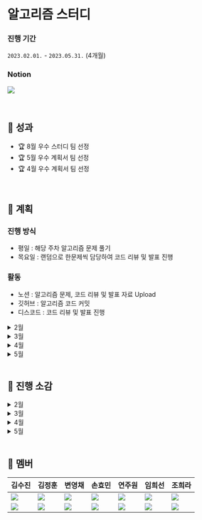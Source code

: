 # 알고리즘 스터디

### 진행 기간

`2023.02.01.` - `2023.05.31.` (4개월)

### Notion

[<img src="https://img.shields.io/badge/notion-000000?style=for-the-badge&logo=notion&logoColor=white">](https://cottony-brass-90a.notion.site/Java-9a15dc1bd860403b88a25c55471941df)

<br>

## 📌 성과

- 🏆 8월 우수 스터디 팀 선정
- 🏆 5월 우수 계획서 팀 선정
- 🏆 4월 우수 계획서 팀 선정

<br>

## 📌 계획

### 진행 방식

- 평일 : 해당 주차 알고리즘 문제 풀기
- 목요일 : 랜덤으로 한문제씩 담당하여 코드 리뷰 및 발표 진행

### 활동

- 노션 : 알고리즘 문제, 코드 리뷰 및 발표 자료 Upload
- 깃허브 : 알고리즘 코드 커밋
- 디스코드 : 코드 리뷰 및 발표 진행

<details>
    <summary>2월</summary>

|       | 기간                | 유형                         | 문제                                  |
| ----- | ------------------- | ---------------------------- | ------------------------------------- |
| 1주차 | `02.01.` - `02.09.` | 스택/큐, 덱, 힙, 우선순위큐  | `9012` `1966` `11286` `2493` `3190`   |
| 2주차 | `02.10.` - `02.16.` | 스택/큐, 덱, 힙, 우선순위큐  | `11866` `18115` `10799` `6198` `1655` |
| 3주차 | `02.17.` - `02.23.` | 문자열, 브루트포스, DFS, BFS | `14501` `14888` `7576` `2617` `2638`  |
| 4주차 | `02.24.` - `02.28.` | 문자열, 브루트포스, DFS, BFS | `2961` `17610` `15686` `12851` `9935` |

</details>
<details>
    <summary>3월</summary>

|       | 기간                | 유형                                         | 문제                                 |
| ----- | ------------------- | -------------------------------------------- | ------------------------------------ |
| 1주차 | `03.02.` - `03.08.` | DFS, BFS, 트리                               | `17391` `3584` `14503` `2533`        |
| 2주차 | `03.09.` - `03.15.` | 트리, 비스마스킹, 그리디, 분할정복           | `2234` `14391` `5904` `2374`         |
| 3주차 | `03.16.` - `03.22.` | 구현 + 자유주제                              | `3085` `1562` `14719` `20055`        |
| 4주차 | `03.23.` - `03.31.` | 다익스트라, 벨만 포드, 플루이드-와샬, 문자열 | `2458` `11779` `1865` `16890` `1486` |

</details>
<details>
    <summary>4월</summary>

### 일정별 알고리즘 문제

|       | 기간                | 유형                                         | 문제                                                               |
| ----- | ------------------- | -------------------------------------------- | ------------------------------------------------------------------ |
| 1주차 | `04.01.` - `04.06.` | 그래프, 구현                                 | `2178`(실1) `19539`(골5) `1938`(골2) <br>`16890`(골2) `19236`(골2) |
| 2주차 | `04.07.` - `04.13.` | 그래프, 구현                                 | `2667`(실1) `2573`(골4) `15685`(골4) <br>`2206`(골3) `12100`(골2)  |
| 3주차 | `04.14.` - `04.20.` | 다익스트라, 벨만 포드, 플루이드-와샬, 문자열 | `1916`(골5) `2458`(골4) `11779`(골3) <br>`1865`(골3) `1486`(골2)   |
| 4주차 | `04.21.` - `04.27.` | DFS, BFS, 트리                               | `1303`(실1) `17836`(골5) `1967`(골4) <br>`4803`(골4) `9466`(골3)   |
| 5주차 | `04.28.` - `04.30.` | 비트마스킹, 그리디, 분할정복                 | `1461`(골5) `2437`(골2) <br>`2098`(골1) `1562`(골1)                |

</details>
<details>
    <summary>5월</summary>

### 일정별 알고리즘 문제

|       | 기간                | 유형                                         | 문제                                                                |
| ----- | ------------------- | -------------------------------------------- | ------------------------------------------------------------------- |
| 1주차 | `05.01.` - `05.04.` | 다익스트라, 벨만 포드, 플루이드-와샬, 문자열 | `2195`(골5) `13317`(골3) `10473`(골2) <br>`1800`(골1) `1219`(플5)   |
| 2주차 | `05.05.` - `05.11.` | KMP, 이분탐색, 최소경로                      | `14938`(골4) `11657`(골4) `1701`(골3) <br>`16570`(플5) `16900`(플5) |
| 3주차 | `05.12.` - `05.18.` | 두 포인터, DP, Hashmap                       | `1253`(골4) `9252`(골4) `2473`(골3) <br>`7453`(골2) `4195`(골2)     |
| 4주차 | `05.19.` - `05.26.` | 두 포인터, DP, Hashmap                       | `2002`(실1) `2758`(골4) `2616`(골3) <br>`2143`(골3) `1135`(골2)     |
| 5주차 | `05.26.` - `05.30.` | 트리                                         | `1967`(골4) `4803`(골4) `17073`(골4) <br>`1967`(골4) `1167`(골2)    |

</details>

<br>

## 📌 진행 소감

<details>
    <summary>2월</summary>

### 스터디 진행 소감

- > 수업 시간에 배운 알고리즘 기초 지식을 응용하여 풀어볼 수 있는 문제들을 선정했습니다.
- > 각자 풀이한 코드를 공유하고 서로 설명하면서 다른 관점으로 접근하는 방법을 알아볼 수 있었습니다.
- > 다 같이 기간과 문제를 정해놓고 스터디를 하여 목표한 양의 문제를 모두 풀 수 있었습니다.

</details>
<details>
    <summary>3월</summary>

### 스터디 진행 소감

- > 매주 꾸준하게 문제를 풀 수 있는 계기가 되어 유익하였습니다. 
- > 다른 사람의 풀이 방식을 보고 개선할 방안을 생각해볼 수 있는 시간이었습니다.
- > 매주 수업과 관련된 알고리즘 문제를 풀어볼 수 있어서 알고리즘 활용력을 높일 수 있었습니다.
- > 알고리즘 라이브 강의 시간에 배운 내용을 토대로 알고리즘 문제를 더 풀어볼 수 있어서 유익했습니다.
- > 스터디원들의 코드를 함께 비교해보면서 작성한 코드의 개선점을 찾을 수 있었습니다.
- > 다른 친구들의 코드를 보며 좋은 코드를 고민할 수 있는 좋은 기회가 되었습니다.
- > 내가 풀었던 방식을 설명하면서 한 번 더 복습할 수 있어서 도움이 되었습니다.
- > 혼자서 문제 풀이를 했을 때에는 계획대로 문제를 풀기 힘들었습니다.
- > 스터디를 진행하면서 스터디원들과 함께 서로 동기부여가 되어 꾸준하게 문제를 풀 수 있어서 유익했습니다.
- > 코드 리뷰를 하며 내가 풀었던 방식과 다른 방법을 생각하는 시간을 가졌고 이로 인해 다양한 방식으로 문제를 접근할 수 있게 되었습니다.

</details>
<details>
    <summary>4월</summary>

### 스터디 진행 소감

- > 기업 코딩테스트에 많은 도움이 되었습니다.
- > 같은 문제에 대해 다양한 풀이 방법을 볼 수 있어서 도움이 되었습니다.
- > 문제를 풀고 관련된 알고리즘의 개념을 정리할 수 있어서 좋았습니다.
- > 다른 사람의 풀이 방식을 보고 개선할 방안을 생각해볼 수 있는 시간이었습니다.
- > 스터디원들의 코드를 함께 비교해보면서 작성한 코드의 개선점을 찾을 수 있었습니다.
- > 다른 친구들의 코드를 보며 좋은 코드를 고민할 좋은 기회가 되었습니다.
- > 코드 리뷰로 인해 다양한 방식으로 문제에 접근할 수 있게 되었습니다.

</details>
<details>
    <summary>5월</summary>

### 스터디 진행 소감

- > 알고리즘 스터디를 통해 개념을 정리하고 A형 대비 문제를 풀어 A형을 취득할 수 있게 되었습니다.
- > 관통 프로젝트를 진행하면서도 알고리즘 문제를 풀 수 있는 계기가 되어 감을 잃지 않을 수 있었습니다.
- > 2월부터 꾸준히 참여하여 팀 전원 골드 레벨을 달성하여 뿌듯함을 느낄 수 있었습니다.
- > 계절학기 기간에도 자율적으로 스터디에 참여하여 기업 코딩 테스트를 준비해야겠다는 생각이 들었습니다.
- > 처음 알고리즘 스터디를 시작할 때와 비교하여 성장한 부분을 느낄 수 있어서 알고리즘 공부를 하는 데에 동기부여가 되었습니다.

</details>

<br>

## 📌 멤버

| 김수진                                                          | 김정훈                                                          | 변영채                                                            | 손효민                                                           | 연주원                                                            | 임희선                                                            | 조희라                                                            |
| --------------------------------------------------------------- | --------------------------------------------------------------- | ----------------------------------------------------------------- | ---------------------------------------------------------------- | ----------------------------------------------------------------- | ----------------------------------------------------------------- | ----------------------------------------------------------------- |
| ![](https://avatars.githubusercontent.com/u/46624130?v=4)       | ![](https://avatars.githubusercontent.com/u/52409864?v=4)       | ![](https://avatars.githubusercontent.com/u/82308415?v=4)         | ![](https://avatars.githubusercontent.com/u/68097374?v=4)        | ![](https://avatars.githubusercontent.com/u/50977497?v=4)         | ![](https://avatars.githubusercontent.com/u/77854486?v=4)         | ![](https://avatars.githubusercontent.com/u/90020798?v=4)         |
| ![](https://mazassumnida.wtf/api/v2/generate_badge?boj=soo0300) | ![](https://mazassumnida.wtf/api/v2/generate_badge?boj=hun7979) | ![](https://mazassumnida.wtf/api/v2/generate_badge?boj=byunyc124) | ![](https://mazassumnida.wtf/api/v2/generate_badge?boj=sondo100) | ![](https://mazassumnida.wtf/api/v2/generate_badge?boj=azureblue) | ![](https://mazassumnida.wtf/api/v2/generate_badge?boj=xmfpahdjf) | ![](https://mazassumnida.wtf/api/v2/generate_badge?boj=bunny7531) |
